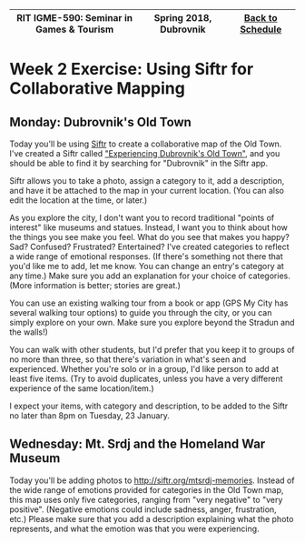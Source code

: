 |  RIT IGME-590: Seminar in Games & Tourism | Spring 2018, Dubrovnik | [Back to Schedule](Schedule.md) |
|----|----|----|

# Week 2 Exercise: Using Siftr for Collaborative Mapping

## Monday: Dubrovnik's Old Town
Today you'll be using [Siftr](http://siftr.org) to create a collaborative map of the Old Town. I've created a Siftr called ["Experiencing Dubrovnik's Old Town"](https://siftr.org/dubrovnikoldtown/), and you should be able to find it by searching for "Dubrovnik" in the Siftr app. 

Siftr allows you to take a photo, assign a category to it, add a description, and have it be attached to the map in your current location. (You can also edit the location at the time, or later.) 

As you explore the city, I don't want you to record traditional "points of interest" like museums and statues. Instead, I want you to think about how the things you see make you feel. What do you see that makes you happy? Sad? Confused? Frustrated? Entertained? I've created categories to reflect a wide range of emotional responses. (If there's something not there that you'd like me to add, let me know. You can change an entry's category at any time.) Make sure you add an explanation for your choice of categories. (More information is better; stories are great.)

You can use an existing walking tour from a book or app (GPS My City has several walking tour options) to guide you through the city, or you can simply explore on your own. Make sure you explore beyond the Stradun and the walls!)

You can walk with other students, but I'd prefer that you keep it to groups of no more than three, so that there's variation in what's seen and experienced. Whether you're solo or in a group, I'd like person to add at least five items. (Try to avoid duplicates, unless you have a very different experience of the same location/item.)

I expect your items, with category and description, to be added to the Siftr no later than 8pm on Tuesday, 23 January. 

## Wednesday: Mt. Srdj and the Homeland War Museum
Today you'll be adding photos to http://siftr.org/mtsrdj-memories. Instead of the wide range of emotions provided for categories in the Old Town map, this map uses only five categories, ranging from "very negative" to "very positive". (Negative emotions could include sadness, anger, frustration, etc.) Please make sure that you add a description explaining what the photo represents, and what the emotion was that you were experiencing. 